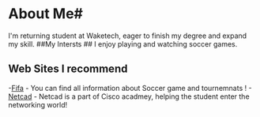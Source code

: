 # About Me#
I'm  returning student at Waketech, eager to finish my degree and expand my skill.
##My Intersts ##
I enjoy playing and watching soccer games.
## Web Sites I recommend ## 
-[Fifa](www.fifa.com) - You can find all information about Soccer game and tournemnats !
-[Netcad](netcad.com) - Netcad is a part of Cisco acadmey, helping the student enter the networking world!

